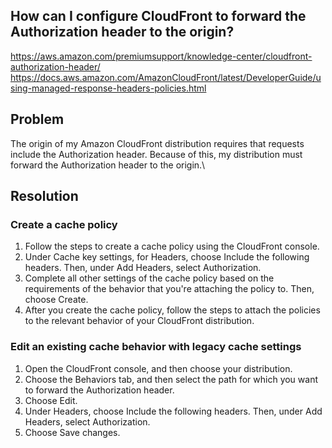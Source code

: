 ## How can I configure CloudFront to forward the Authorization header to the origin?

https://aws.amazon.com/premiumsupport/knowledge-center/cloudfront-authorization-header/ <br/>
https://docs.aws.amazon.com/AmazonCloudFront/latest/DeveloperGuide/using-managed-response-headers-policies.html

## Problem

The origin of my Amazon CloudFront distribution requires that requests include the Authorization header. Because of this, my distribution must forward the Authorization header to the origin.\

## Resolution

### Create a cache policy
1. Follow the steps to create a cache policy using the CloudFront console.
2. Under Cache key settings, for Headers, choose Include the following headers. Then, under Add Headers, select Authorization.
3. Complete all other settings of the cache policy based on the requirements of the behavior that you're attaching the policy to. Then, choose Create.
4. After you create the cache policy, follow the steps to attach the policies to the relevant behavior of your CloudFront distribution.

### Edit an existing cache behavior with legacy cache settings
1. Open the CloudFront console, and then choose your distribution.
2. Choose the Behaviors tab, and then select the path for which you want to forward the Authorization header.
3. Choose Edit.
4. Under Headers, choose Include the following headers. Then, under Add Headers, select Authorization.
5. Choose Save changes.